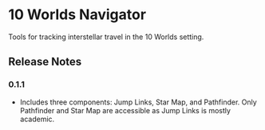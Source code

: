 # 10 Worlds Navigator

Tools for tracking interstellar travel in the 10 Worlds setting.

## Release Notes

### 0.1.1
* Includes three components: Jump Links, Star Map, and Pathfinder. Only Pathfinder and Star Map are accessible as Jump Links is mostly academic.
